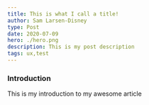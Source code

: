 ```yaml
---
title: This is what I call a title!
author: Sam Larsen-Disney
type: Post
date: 2020-07-09
hero: ./hero.png
description: This is my post description
tags: ux,test
---
```

### Introduction
This is my introduction to my awesome article